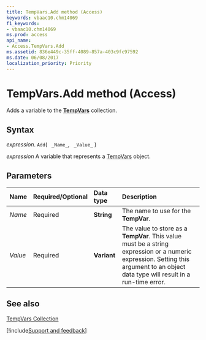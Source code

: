 ```yaml
---
title: TempVars.Add method (Access)
keywords: vbaac10.chm14069
f1_keywords:
- vbaac10.chm14069
ms.prod: access
api_name:
- Access.TempVars.Add
ms.assetid: 836e449c-35ff-4089-857a-403c9fc97592
ms.date: 06/08/2017
localization_priority: Priority
---
```



# TempVars.Add method (Access)

Adds a variable to the  **[TempVars](Access.TempVars.md)** collection.


## Syntax

_expression_. `Add`( ` _Name_`, ` _Value_` )

_expression_ A variable that represents a [TempVars](Access.TempVars.md) object.


## Parameters



|Name|Required/Optional|Data type|Description|
|:-----|:-----|:-----|:-----|
| _Name_|Required|**String**|The name to use for the  **TempVar**.|
| _Value_|Required|**Variant**|The value to store as a  **TempVar**. This value must be a string expression or a numeric expression. Setting this argument to an object data type will result in a run-time error.|

## See also


[TempVars Collection](Access.TempVars.md)

[!include[Support and feedback](~/includes/feedback-boilerplate.md)]